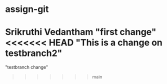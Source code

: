 # assign-git
Srikruthi Vedantham
"first change"
<<<<<<< HEAD
"This is a change on testbranch2"
=======
"testbranch change"
>>>>>>> main
